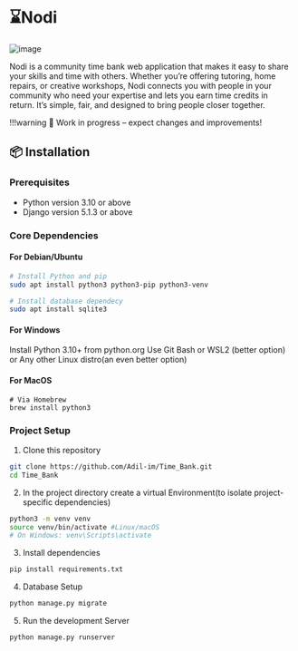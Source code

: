 # ⌛Nodi
![image](https://github.com/user-attachments/assets/cab15be6-53b9-42b0-a1c3-05a7929f435f)

Nodi is a community time bank web application that makes it easy to share your skills and time with others. Whether you’re offering tutoring, home repairs, or creative workshops, Nodi connects you with people in your community who need your expertise and lets you earn time credits in return. It’s simple, fair, and designed to bring people closer together.


!!!warning
🚧 Work in progress – expect changes and improvements!


## 📦 Installation

### Prerequisites

- Python version 3.10 or above
- Django version 5.1.3 or above

### Core Dependencies

#### For Debian/Ubuntu

```bash
# Install Python and pip
sudo apt install python3 python3-pip python3-venv

# Install database dependecy
sudo apt install sqlite3
```

#### For Windows

 Install Python 3.10+ from python.org
 Use Git Bash or WSL2 (better option) or Any other Linux distro(an even better option) 

#### For MacOS

```
# Via Homebrew
brew install python3 
```

### Project Setup

1. Clone this repository
```bash
git clone https://github.com/Adil-im/Time_Bank.git
cd Time_Bank
```

2. In the project directory create a virtual Environment(to isolate project-specific dependencies)
```bash
python3 -m venv venv
source venv/bin/activate #Linux/macOS
# On Windows: venv\Scripts\activate
```

3. Install dependencies
```bash
pip install requirements.txt
```

4. Database Setup
```bash
python manage.py migrate
```

5. Run the development Server
```bash
python manage.py runserver
```


















 	
